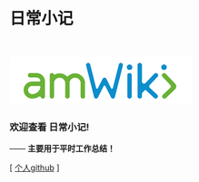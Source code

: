 # 日常小记

<br>

![欢迎使用amWiki！](amWiki/images/logo.png "欢迎使用amWiki！")  

### 欢迎查看 日常小记!
—— **主要用于平时工作总结！**  

[ [个人github](https://github.com/1556461835) ]
